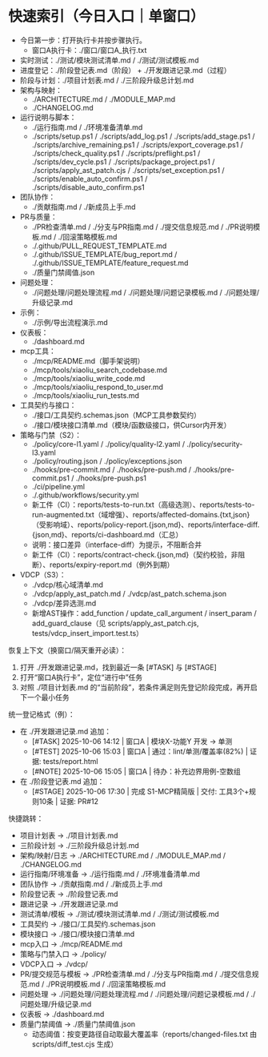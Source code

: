 # 快速索引（今日入口｜单窗口）

- 今日第一步：打开执行卡并按步骤执行。
  - 窗口A执行卡：./窗口/窗口A_执行.txt
- 实时测试：./测试/模块测试清单.md / ./测试/测试模板.md
- 进度登记：./阶段登记表.md（阶段） + ./开发跟进记录.md（过程）
- 阶段与计划：./项目计划表.md / ./三阶段升级总计划.md
- 架构与映射：
  - ./ARCHITECTURE.md / ./MODULE_MAP.md
  - ./CHANGELOG.md
- 运行说明与脚本：
  - ./运行指南.md / ./环境准备清单.md
  - ./scripts/setup.ps1 / ./scripts/add_log.ps1 / ./scripts/add_stage.ps1 / ./scripts/archive_remaining.ps1 / ./scripts/export_coverage.ps1 / ./scripts/check_quality.ps1 / ./scripts/preflight.ps1 / ./scripts/dev_cycle.ps1 / ./scripts/package_project.ps1 / ./scripts/apply_ast_patch.cjs / ./scripts/set_exception.ps1 / ./scripts/enable_auto_confirm.ps1 / ./scripts/disable_auto_confirm.ps1
- 团队协作：
  - ./贡献指南.md / ./新成员上手.md
- PR与质量：
  - ./PR检查清单.md / ./分支与PR指南.md / ./提交信息规范.md / ./PR说明模板.md / ./回滚策略模板.md
  - ./.github/PULL_REQUEST_TEMPLATE.md
  - ./.github/ISSUE_TEMPLATE/bug_report.md / ./.github/ISSUE_TEMPLATE/feature_request.md
  - ./质量门禁阈值.json
- 问题处理：
  - ./问题处理/问题处理流程.md / ./问题处理/问题记录模板.md / ./问题处理/升级记录.md
- 示例：
  - ./示例/导出流程演示.md
- 仪表板：
  - ./dashboard.md
- mcp工具：
  - ./mcp/README.md（脚手架说明）
  - ./mcp/tools/xiaoliu_search_codebase.md
  - ./mcp/tools/xiaoliu_write_code.md
  - ./mcp/tools/xiaoliu_respond_to_user.md
  - ./mcp/tools/xiaoliu_run_tests.md
- 工具契约与接口：
  - ./接口/工具契约.schemas.json（MCP工具参数契约）
  - ./接口/模块接口清单.md（模块/函数级接口，供Cursor内开发）
- 策略与门禁（S2）：
  - ./policy/core-l1.yaml / ./policy/quality-l2.yaml / ./policy/security-l3.yaml
  - ./policy/routing.json / ./policy/exceptions.json
  - ./hooks/pre-commit.md / ./hooks/pre-push.md / ./hooks/pre-commit.ps1 / ./hooks/pre-push.ps1
  - ./ci/pipeline.yml
  - ./.github/workflows/security.yml
  - 新工件（CI）：reports/tests-to-run.txt（高级选测）、reports/tests-to-run-augmented.txt（域增强）、reports/affected-domains.{txt,json}（受影响域）、reports/policy-report.{json,md}、reports/interface-diff.{json,md}、reports/ci-dashboard.md（汇总）
  - 说明：接口差异（interface-diff）为提示，不阻断合并
  - 新工件（CI）：reports/contract-check.{json,md}（契约校验，非阻断）、reports/expiry-report.md（例外到期）
- VDCP（S3）：
  - ./vdcp/核心域清单.md
  - ./vdcp/apply_ast_patch.md / ./vdcp/ast_patch.schema.json
  - ./vdcp/差异选测.md
  - 新增AST操作：add_function / update_call_argument / insert_param / add_guard_clause（见 scripts/apply_ast_patch.cjs, tests/vdcp_insert_import.test.ts）

恢复上下文（换窗口/隔天重开必读）：
1) 打开 ./开发跟进记录.md，找到最近一条 [#TASK] 与 [#STAGE]
2) 打开“窗口A执行卡”，定位“进行中”任务
3) 对照 ./项目计划表.md 的“当前阶段”，若条件满足则先登记阶段完成，再开启下一个最小任务

统一登记格式（例）：
- 在 ./开发跟进记录.md 追加：
  - [#TASK] 2025-10-06 14:12 | 窗口A | 模块X-功能Y 开发 → 单测
  - [#TEST] 2025-10-06 15:03 | 窗口A | 通过：lint/单测/覆盖率(82%) | 证据: tests/report.html
  - [#NOTE] 2025-10-06 15:05 | 窗口A | 待办：补充边界用例-空数组
- 在 ./阶段登记表.md 追加：
  - [#STAGE] 2025-10-06 17:30 | 完成 S1-MCP精简版 | 交付: 工具3个+规则10条 | 证据: PR#12

快捷跳转：
- 项目计划表 → ./项目计划表.md
- 三阶段计划 → ./三阶段升级总计划.md
- 架构/映射/日志 → ./ARCHITECTURE.md / ./MODULE_MAP.md / ./CHANGELOG.md
- 运行指南/环境准备 → ./运行指南.md / ./环境准备清单.md
- 团队协作 → ./贡献指南.md / ./新成员上手.md
- 阶段登记表 → ./阶段登记表.md
- 跟进记录 → ./开发跟进记录.md
- 测试清单/模板 → ./测试/模块测试清单.md / ./测试/测试模板.md
- 工具契约 → ./接口/工具契约.schemas.json
- 模块接口 → ./接口/模块接口清单.md
- mcp入口 → ./mcp/README.md
- 策略与门禁入口 → ./policy/
- VDCP入口 → ./vdcp/
- PR/提交规范与模板 → ./PR检查清单.md / ./分支与PR指南.md / ./提交信息规范.md / ./PR说明模板.md / ./回滚策略模板.md
- 问题处理 → ./问题处理/问题处理流程.md / ./问题处理/问题记录模板.md / ./问题处理/升级记录.md
- 仪表板 → ./dashboard.md
- 质量门禁阈值 → ./质量门禁阈值.json
  - 动态阈值：按变更路径自动取最大覆盖率（reports/changed-files.txt 由 scripts/diff_test.cjs 生成）
